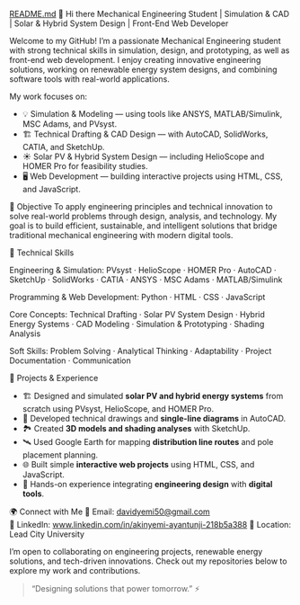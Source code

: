 [README.md](https://github.com/user-attachments/files/22767150/README.md)
 👋 Hi there Mechanical Engineering Student | Simulation & CAD | Solar & Hybrid System Design | Front-End Web Developer

Welcome to my GitHub! I’m a passionate Mechanical Engineering student with strong technical skills in simulation, design, and prototyping, as well as front-end web development. I enjoy creating innovative engineering solutions, working on renewable energy system designs, and combining software tools with real-world applications.

My work focuses on:
- 💡 Simulation & Modeling — using tools like ANSYS, MATLAB/Simulink, MSC Adams, and PVsyst.
- 🏗️ Technical Drafting & CAD Design — with AutoCAD, SolidWorks, CATIA, and SketchUp.
- ☀️ Solar PV & Hybrid System Design — including HelioScope and HOMER Pro for feasibility studies.
- 🖥️ Web Development — building interactive projects using HTML, CSS, and JavaScript.


 🧭 Objective
To apply engineering principles and technical innovation to solve real-world problems through design, analysis, and technology. My goal is to build efficient, sustainable, and intelligent solutions that bridge traditional mechanical engineering with modern digital tools.


 🧰 Technical Skills

Engineering & Simulation:
PVsyst · HelioScope · HOMER Pro · AutoCAD · SketchUp · SolidWorks · CATIA · ANSYS · MSC Adams · MATLAB/Simulink

Programming & Web Development: 
Python · HTML · CSS · JavaScript

Core Concepts:
Technical Drafting · Solar PV System Design · Hybrid Energy Systems · CAD Modeling · Simulation & Prototyping · Shading Analysis

Soft Skills: 
Problem Solving · Analytical Thinking · Adaptability · Project Documentation · Communication


📜 Projects & Experience
- 🏗️ Designed and simulated **solar PV and hybrid energy systems** from scratch using PVsyst, HelioScope, and HOMER Pro.
- 📝 Developed technical drawings and **single-line diagrams** in AutoCAD.
- 🏞️ Created **3D models and shading analyses** with SketchUp.
- 🛰️ Used Google Earth for mapping **distribution line routes** and pole placement planning.
- 🌐 Built simple **interactive web projects** using HTML, CSS, and JavaScript.
- 🧠 Hands-on experience integrating **engineering design** with **digital tools**.

 🌍 Connect with Me
📧 Email: davidyemi50@gmail.com  
🔗 LinkedIn: www.linkedin.com/in/akinyemi-ayantunji-218b5a388
📍 Location: Lead City University

I’m open to collaborating on engineering projects, renewable energy solutions, and tech-driven innovations. Check out my repositories below to explore my work and contributions.

> “Designing solutions that power tomorrow.” ⚡
